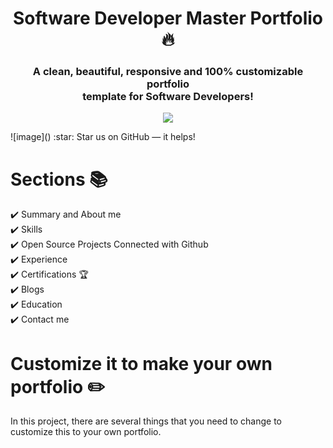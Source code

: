 <h1 align="center"> Software Developer Master Portfolio 🔥 </h1> 
<h3 align="center"> A clean, beautiful, responsive and 100% customizable portfolio <br /> template for Software Developers! </h3>
<p align="center"> 
    <a href="https://kritagya-web.github.io" target="_blank">
    <img src="https://github.com/user-attachments/assets/0b082e3f-060f-4b92-bb2e-522c5228901c"></img>
  </a>
</p>
![image]()
:star: Star us on GitHub — it helps!

# Sections 📚

✔️ Summary and About me\
✔️ Skills \
✔️ Open Source Projects Connected with Github\
✔️ Experience\
✔️ Certifications 🏆\
✔️ Blogs\
✔️ Education\
✔️ Contact me

# Customize it to make your own portfolio ✏️

In this project, there are several things that you need to change to customize this to your own portfolio.

